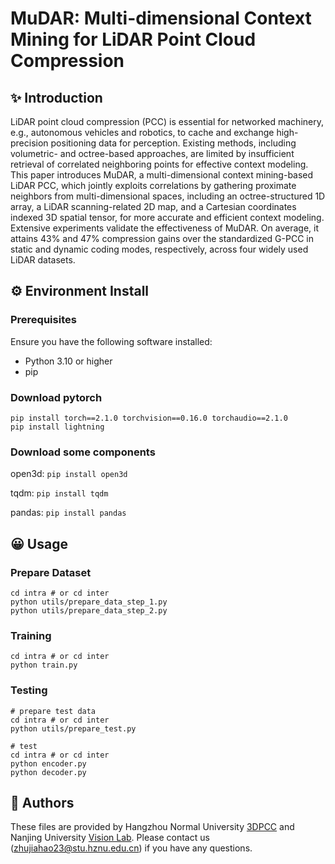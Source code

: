 # MuDAR: Multi-dimensional Context Mining for LiDAR Point Cloud Compression

## ✨ Introduction

LiDAR point cloud compression (PCC) is essential for networked machinery, e.g., autonomous vehicles and robotics, to cache and exchange high-precision positioning data for perception. Existing methods, including volumetric- and octree-based approaches, are limited by insufficient retrieval of correlated neighboring points for effective context modeling. This paper introduces MuDAR, a multi-dimensional context mining-based LiDAR PCC, which jointly exploits correlations by gathering proximate neighbors from multi-dimensional spaces, including an octree-structured 1D array, a LiDAR scanning-related 2D map, and a Cartesian coordinates indexed 3D spatial tensor, for more accurate and efficient context modeling. Extensive experiments validate the effectiveness of MuDAR. On average, it attains 43\% and 47\% compression gains over the standardized G-PCC in static and dynamic coding modes, respectively, across four widely used LiDAR datasets.

## ⚙️ Environment Install

### Prerequisites

Ensure you have the following software installed:
- Python 3.10 or higher
- pip

### Download pytorch

```shell
pip install torch==2.1.0 torchvision==0.16.0 torchaudio==2.1.0
pip install lightning
```
### Download some components
open3d: ```pip install open3d```

tqdm: ```pip install tqdm```

pandas: ```pip install pandas```

## 😀 Usage

### Prepare Dataset

```shell
cd intra # or cd inter
python utils/prepare_data_step_1.py
python utils/prepare_data_step_2.py
```

### Training

```shell
cd intra # or cd inter
python train.py
```

### Testing

```shell
# prepare test data
cd intra # or cd inter
python utils/prepare_test.py

# test
cd intra # or cd inter
python encoder.py
python decoder.py
```

## 📜 Authors
These files are provided by Hangzhou Normal University [3DPCC](https://github.com/3dpcc) and Nanjing University  [Vision Lab](https://vision.nju.edu.cn/). Please contact us (zhujiahao23@stu.hznu.edu.cn) if you have any questions.


